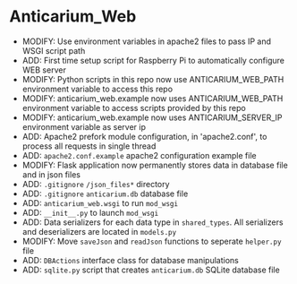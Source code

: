 # Anticarium_Web

- MODIFY: Use environment variables in apache2 files to pass IP and WSGI script path
- ADD: First time setup script for Raspberry Pi to automatically configure WEB server
- MODIFY: Python scripts in this repo now use ANTICARIUM_WEB_PATH environment variable to access this repo
- MODIFY: anticarium_web.example now uses ANTICARIUM_WEB_PATH environment variable to access scripts provided by this repo 
- MODIFY: anticarium_web.example now uses ANTICARIUM_SERVER_IP environment variable as server ip
- ADD: Apache2 prefork module configuration, in 'apache2.conf', to process all requests in single thread
- ADD: `apache2.conf.example` apache2 configuration example file
- MODIFY: Flask application now permanently stores data in database file and in json files
- ADD: `.gitignore` `/json_files*` directory
- ADD: `.gitignore` `anticarium.db` database file
- ADD: `anticarium_web.wsgi` to run `mod_wsgi`
- ADD: `__init__.py` to launch `mod_wsgi`
- ADD: Data serializers for each data type in `shared_types`. All serializers and deserializers are located in `models.py`
- MODIFY: Move `saveJson` and `readJson` functions to seperate `helper.py` file 
- ADD: `DBActions` interface class for database manipulations
- ADD: `sqlite.py` script that creates `anticarium.db` SQLite database file
